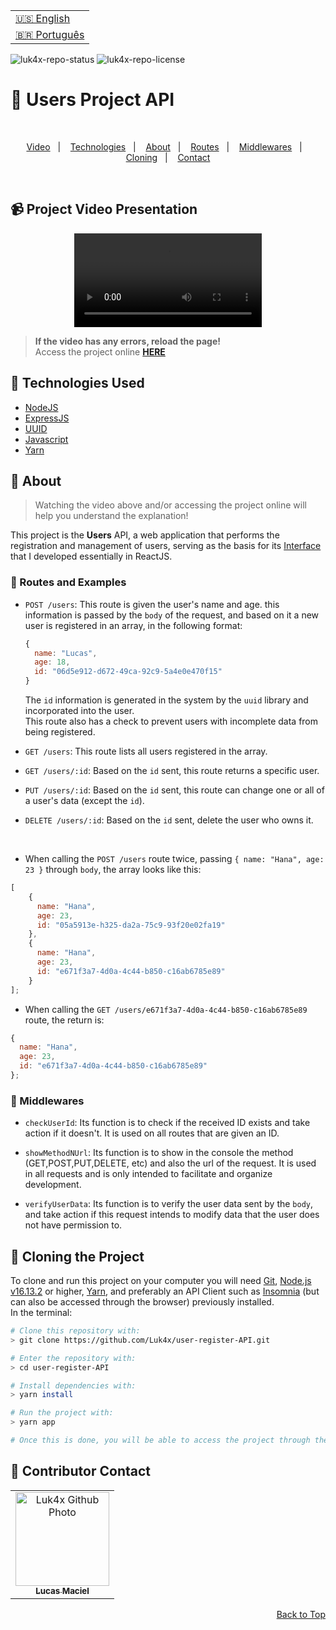 <table align="right">
  <tr>
    <td>
      <a href="readme-en.md">🇺🇸 English</a>
    </td>
  </tr>
  <tr>
    <td>
      <a href="README.md">🇧🇷 Português</a>
    </td>
  </tr>
</table>

![luk4x-repo-status](https://img.shields.io/badge/Status-Finished-lightgrey?style=for-the-badge&logo=headspace&logoColor=green&color=lightgrey)
![luk4x-repo-license](https://img.shields.io/github/license/Luk4x/user-register-API?style=for-the-badge&logo=unlicense&logoColor=lightgrey)
# 👥 Users Project API

<br>
<p align="center">
  <a href="#-project-video-presentation">Video</a>&nbsp;&nbsp;&nbsp;|&nbsp;&nbsp;&nbsp;
  <a href="#-technologies-used">Technologies</a>&nbsp;&nbsp;&nbsp;|&nbsp;&nbsp;&nbsp;
  <a href="#-about">About</a>&nbsp;&nbsp;&nbsp;|&nbsp;&nbsp;&nbsp;
  <a href="#-routes-and-examples">Routes</a>&nbsp;&nbsp;&nbsp;|&nbsp;&nbsp;&nbsp;
  <a href="#-middlewares">Middlewares</a>&nbsp;&nbsp;&nbsp;|&nbsp;&nbsp;&nbsp;
  <a href="#-cloning-the-project">Cloning</a>&nbsp;&nbsp;&nbsp;|&nbsp;&nbsp;&nbsp;
  <a href="#-contributor-contact">Contact</a>
</p>
<br>

## 📹 Project Video Presentation
<div align="center">
  <video src="https://user-images.githubusercontent.com/86276393/173689507-cae47ac3-b85c-495f-8cd2-d548301d0610.mp4">
</div>

> **If the video has any errors, reload the page!**<br>
> Access the project online **[HERE](https://luk4x-user-register-api.herokuapp.com/users)**

## 🚀 Technologies Used

- [NodeJS](https://nodejs.org)
- [ExpressJS](https://expressjs.com/)
- [UUID](https://www.uuidgenerator.net/)
- [Javascript](https://developer.mozilla.org/en-US/docs/Web/JavaScript)
- [Yarn](https://yarnpkg.com/)

## 📝 About

> Watching the video above and/or accessing the project online will help you understand the explanation!

This project is the **Users** API, a web application that performs the registration and management of users, serving as the basis for its [Interface](https://github.com/Luk4x/user-register-interface ) that I developed essentially in ReactJS.

### 📃 Routes and Examples
-   `POST /users`: This route is given the user's name and age. this information is passed by the `body` of the request, and based on it a new user is registered in an array, in the following format:
    
    ```js
    {
      name: "Lucas",
      age: 18,
      id: "06d5e912-d672-49ca-92c9-5a4e0e470f15"
    }
    ```

    The `id` information is generated in the system by the `uuid` library and incorporated into the user.<br>
    This route also has a check to prevent users with incomplete data from being registered.
    
-   `GET /users`: This route lists all users registered in the array.

-   `GET /users/:id`: Based on the `id` sent, this route returns a specific user.

-   `PUT /users/:id`: Based on the `id` sent, this route can change one or all of a user's data (except the `id`).

-   `DELETE /users/:id`:  Based on the `id` sent, delete the user who owns it.

<br>

- When calling the `POST /users` route twice, passing `{ name: "Hana", age: 23 }` through `body`, the array looks like this:

```js
[
    {
      name: "Hana",
      age: 23,
      id: "05a5913e-h325-da2a-75c9-93f20e02fa19"
    },
    {
      name: "Hana",
      age: 23,
      id: "e671f3a7-4d0a-4c44-b850-c16ab6785e89"
    }
];
```

- When calling the `GET /users/e671f3a7-4d0a-4c44-b850-c16ab6785e89` route, the return is:

```js
{
  name: "Hana",
  age: 23,
  id: "e671f3a7-4d0a-4c44-b850-c16ab6785e89"
};
```

### 🔑 Middlewares
- `checkUserId`: Its function is to check if the received ID exists and take action if it doesn't. It is used on all routes that are given an ID.

- `showMethodNUrl`: Its function is to show in the console the method (GET,POST,PUT,DELETE, etc) and also the url of the request. It is used in all requests and is only intended to facilitate and organize development.

- `verifyUserData`: Its function is to verify the user data sent by the `body`, and take action if this request intends to modify data that the user does not have permission to.

## 📖 Cloning the Project

To clone and run this project on your computer you will need [Git](https://git-scm.com/), [Node.js v16.13.2](https://nodejs.org/en/) or higher, [Yarn](https://yarnpkg.com/), and preferably an API Client such as [Insomnia](https://insomnia.rest/) (but can also be accessed through the browser) previously installed.<br>In the terminal:

```bash
# Clone this repository with:
> git clone https://github.com/Luk4x/user-register-API.git

# Enter the repository with:
> cd user-register-API

# Install dependencies with: 
> yarn install

# Run the project with:
> yarn app

# Once this is done, you will be able to access the project through the link that will appear in the terminal! (something like http://localhost:3001/ or http://127.0.0.1:5173/)
```

## 🤝 Contributor Contact

<table>
  <tr>
    <td align="center">
      <a href="https://www.linkedin.com/in/lucasmacielf/">
        <img src="https://avatars.githubusercontent.com/Luk4x" width="150px;" alt="Luk4x Github Photo"/><br>
        <sub>
          <b>Lucas Maciel</b>
        </sub>
      </a>
    </td>
  </tr>
</table>

<p align="right">
  <a href="#-users-project-api">Back to Top</a>
</p>
